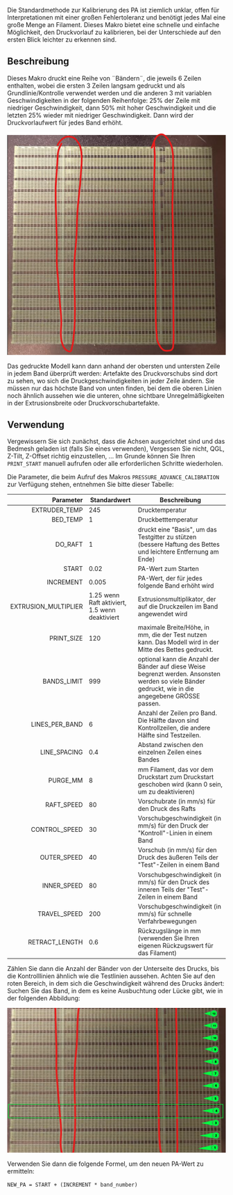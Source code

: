 Die Standardmethode zur Kalibrierung des PA ist ziemlich unklar, offen für Interpretationen mit einer großen Fehlertoleranz und benötigt jedes Mal eine große Menge an Filament. Dieses Makro bietet eine schnelle und einfache Möglichkeit, den Druckvorlauf zu kalibrieren, bei der Unterschiede auf den ersten Blick leichter zu erkennen sind.

## Beschreibung

Dieses Makro druckt eine Reihe von ¨Bändern¨, die jeweils 6 Zeilen enthalten, wobei die ersten 3 Zeilen langsam gedruckt und als Grundlinie/Kontrolle verwendet werden und die anderen 3 mit variablen Geschwindigkeiten in der folgenden Reihenfolge: 25% der Zeile mit niedriger Geschwindigkeit, dann 50% mit hoher Geschwindigkeit und die letzten 25% wieder mit niedriger Geschwindigkeit. Dann wird der Druckvorlaufwert für jedes Band erhöht.

![PA_calibration.png](./images/pa_calibration.png)

Das gedruckte Modell kann dann anhand der obersten und untersten Zeile in jedem Band überprüft werden: Artefakte des Druckvorschubs sind dort zu sehen, wo sich die Druckgeschwindigkeiten in jeder Zeile ändern. Sie müssen nur das höchste Band von unten finden, bei dem die oberen Linien noch ähnlich aussehen wie die unteren, ohne sichtbare Unregelmäßigkeiten in der Extrusionsbreite oder Druckvorschubartefakte.


## Verwendung

Vergewissern Sie sich zunächst, dass die Achsen ausgerichtet sind und das Bedmesh geladen ist (falls Sie eines verwenden), Vergessen Sie nicht, QGL, Z-Tilt, Z-Offset richtig einzustellen, ... Im Grunde können Sie Ihren `PRINT_START` manuell aufrufen oder alle erforderlichen Schritte wiederholen.

Die Parameter, die beim Aufruf des Makros `PRESSURE_ADVANCE_CALIBRATION` zur Verfügung stehen, entnehmen Sie bitte dieser Tabelle:

| Parameter | Standardwert | Beschreibung |
|-----------:|---------------|-------------|
|EXTRUDER_TEMP|245|         Drucktemperatur
|BED_TEMP|1|                Druckbetttemperatur
|DO_RAFT|1|druckt eine "Basis", um das Testgitter zu stützen (bessere Haftung des Bettes und leichtere Entfernung am Ende)|
|START|0.02|PA-Wert zum Starten|
|INCREMENT|0.005|PA-Wert, der für jedes folgende Band erhöht wird|
|EXTRUSION_MULTIPLIER|1.25 wenn Raft aktiviert, 1.5 wenn deaktiviert|Extrusionsmultiplikator, der auf die Druckzeilen im Band angewendet wird|
|PRINT_SIZE|120|maximale Breite/Höhe, in mm, die der Test nutzen kann. Das Modell wird in der Mitte des Bettes gedruckt.
|BANDS_LIMIT|999|optional kann die Anzahl der Bänder auf diese Weise begrenzt werden. Ansonsten werden so viele Bänder gedruckt, wie in die angegebene GRÖSSE passen.
|LINES_PER_BAND|6|Anzahl der Zeilen pro Band. Die Hälfte davon sind Kontrollzeilen, die andere Hälfte sind Testzeilen.
|LINE_SPACING|0.4|Abstand zwischen den einzelnen Zeilen eines Bandes
|PURGE_MM|8|mm Filament, das vor dem Druckstart zum Druckstart geschoben wird (kann 0 sein, um zu deaktivieren)|
|RAFT_SPEED|80|Vorschubrate (in mm/s) für den Druck des Rafts|
|CONTROL_SPEED|30|Vorschubgeschwindigkeit (in mm/s) für den Druck der "Kontroll"-Linien in einem Band
|OUTER_SPEED|40|Vorschub (in mm/s) für den Druck des äußeren Teils der "Test"-Zeilen in einem Band
|INNER_SPEED|80|Vorschubgeschwindigkeit (in mm/s) für den Druck des inneren Teils der "Test"-Zeilen in einem Band
|TRAVEL_SPEED|200|Vorschubgeschwindigkeit (in mm/s) für schnelle Verfahrbewegungen
|RETRACT_LENGTH|0.6|Rückzugslänge in mm (verwenden Sie Ihren eigenen Rückzugswert für das Filament)|

Zählen Sie dann die Anzahl der Bänder von der Unterseite des Drucks, bis die Kontrolllinien ähnlich wie die Testlinien aussehen. Achten Sie auf den roten Bereich, in dem sich die Geschwindigkeit während des Drucks ändert: Suchen Sie das Band, in dem es keine Ausbuchtung oder Lücke gibt, wie in der folgenden Abbildung:

![band count](./images/pa_calibration_band_count.png)

Verwenden Sie dann die folgende Formel, um den neuen PA-Wert zu ermitteln:

```
NEW_PA = START + (INCREMENT * band_number)

